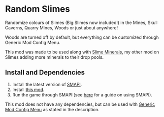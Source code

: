 
# Random Slimes

Randomize colours of Slimes (Big Slimes now included!) in the Mines, Skull Caverns, Quarry Mines, Woods or just about anywhere!

Woods are turned off by default, but everything can be customized through Generic Mod Config Menu.


This mod was made to be used along with [Slime Minerals](https://www.nexusmods.com/stardewvalley/mods/20930/), my other mod on Slimes adding more minerals to their drop pools.

## Install and Dependencies

1. Install the latest version of [SMAPI](https://smapi.io/).
2. Install [this mod](https://www.nexusmods.com/stardewvalley/mods/21320/).
3. Run the game through SMAPI (see [here](https://stardewvalleywiki.com/Modding:Player_Guide/Getting_Started) for a guide on using SMAPI).

This mod does not have any dependencies, but can be used with [Generic Mod Config Menu](https://www.nexusmods.com/stardewvalley/mods/5098) as stated in the description.






